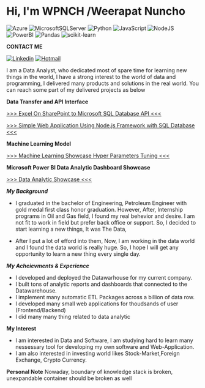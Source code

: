 # Hi, I'm WPNCH /Weerapat Nuncho 


![Azure](https://img.shields.io/badge/azure-%230072C6.svg?style=for-the-badge&logo=microsoftazure&logoColor=white)	![MicrosoftSQLServer](https://img.shields.io/badge/Microsoft%20SQL%20Sever-CC2927?style=for-the-badge&logo=microsoft%20sql%20server&logoColor=white) ![Python](https://img.shields.io/badge/python-3670A0?style=for-the-badge&logo=python&logoColor=ffdd54) ![JavaScript](https://img.shields.io/badge/javascript-%23323330.svg?style=for-the-badge&logo=javascript&logoColor=%23F7DF1E) ![NodeJS](https://img.shields.io/badge/node.js-6DA55F?style=for-the-badge&logo=node.js&logoColor=white) 	![PowerBI](	https://img.shields.io/badge/PowerBI-F2C811?style=for-the-badge&logo=Power%20BI&logoColor=white) ![Pandas](https://img.shields.io/badge/pandas-%23150458.svg?style=for-the-badge&logo=pandas&logoColor=white) ![scikit-learn](https://img.shields.io/badge/scikit--learn-%23F7931E.svg?style=for-the-badge&logo=scikit-learn&logoColor=white)

**CONTACT ME** 

[![Linkedin](https://img.shields.io/badge/LinkedIn-0077B5?style=for-the-badge&logo=linkedin&logoColor=white)](https://www.linkedin.com/in/weerapat-nuncho-0258231b9)
[![Hotmail](https://img.shields.io/badge/Microsoft_Outlook-0078D4?style=for-the-badge&logo=microsoft-outlook&logoColor=white)](mailto:Weerapat_Nuncho@hotmail.com)



I am a Data Analyst, who dedicated most of spare time for learning new things in the world, I have a strong interest to the world of data and programming, I delivered many products and solutions in the real world. You can reach some part of my delivered projects as below


**Data Transfer and API Interface**

[>>> Excel On SharePoint to Microsoft SQL Database API <<<](https://github.com/WPNCH/API-Interface-Excel-Sharepoint-to-SQL-Database)

[>>> Simple Web Application Using Node.js Framework with SQL Database <<<](https://github.com/WPNCH/NodeJS_WebApplication)


**Machine Learning Model**

[>>> Machine Learning Showcase Hyper Parameters Tuning <<<](https://github.com/WPNCH/MachineLearningPlayGround)

**Microsoft Power BI Data Analytic Dashboard Showcase**

[>>> Data Analytic Showcase <<<](https://github.com/WPNCH/BI-Analytic-Dashboard)
 


___My Background___

- I graduated in the bachelor of Engineering, Petroleum Engineer with gold medal first class honor graduation. However, After, Internship programs in Oil and Gas field,
I found my real behevior and desire. I am not fit to work in field but prefer back office or support. So, I decided to start learning a new things, It was The Data, 

- After I put a lot of efford into them, Now, I am working in the data world and I found the data world is really huge. So, I hope I will get any opportunity to learn a new thing every single day.

___My Acheievments & Experience___
- I developed and deployed the Datawarhouse for my current company.
- I built tons of analytic reports and dashboards that connected to the Datawarehouse.
- I implement many automatic ETL Packages across a billion of data row.
- I developed many small web applications for  thoudsands of user (Frontend/Backend)
- I did many many thing related to data analytic

__My Interest__
- I am interested in Data and Software, I am studying hard to learn many nessessary tool for developing my own software and Web-Application.
- I am also interested in investing world likes Stock-Market,Foreign Exchange, Crypto Currency.

__Personal Note__
Nowaday, boundary of knowledge stack is broken, unexpandable container should be broken as well
<!---
WPNCH/WPNCH is a ✨ special ✨ repository because its `README.md` (this file) appears on your GitHub profile.
You can click the Preview link to take a look at your changes.
--->
